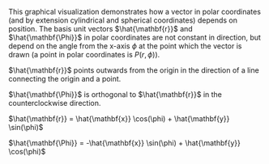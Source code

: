 This graphical visualization demonstrates how a vector in polar coordinates (and by extension cylindrical and spherical coordinates) depends on position. 
The basis unit vectors $\hat{\mathbf{r}}$ and $\hat{\mathbf{\Phi}}$ in polar coordinates are not constant in direction, 
but depend on the angle from the x-axis $\phi$ at the point which the vector is drawn (a point in polar coordinates is $P(r, \phi)$).

$\hat{\mathbf{r}}$ points outwards from the origin in the direction of a line connecting the origin and a point.

$\hat{\mathbf{\Phi}}$ is orthogonal to $\hat{\mathbf{r}}$ in the counterclockwise direction.

$\hat{\mathbf{r}} = \hat{\mathbf{x}} \cos(\phi) + \hat{\mathbf{y}} \sin(\phi)$

$\hat{\mathbf{\Phi}} = -\hat{\mathbf{x}} \sin(\phi) + \hat{\mathbf{y}} \cos(\phi)$

